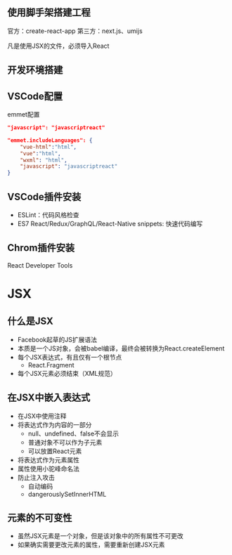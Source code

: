 ## 使用脚手架搭建工程

官方：create-react-app
第三方：next.js、umijs

凡是使用JSX的文件，必须导入React

## 开发环境搭建

## VSCode配置

emmet配置

```json
"javascript": "javascriptreact"
```

```json
"emmet.includeLanguages": {
    "vue-html":"html",
    "vue":"html",
    "wxml": "html",
    "javascript": "javascriptreact"
}
```

## VSCode插件安装

- ESLint：代码风格检查
- ES7 React/Redux/GraphQL/React-Native snippets: 快速代码编写

## Chrom插件安装
 React Developer Tools

 # JSX

## 什么是JSX

- Facebook起草的JS扩展语法
- 本质是一个JS对象，会被babel编译，最终会被转换为React.createElement
- 每个JSX表达式，有且仅有一个根节点
    - React.Fragment
- 每个JSX元素必须结束（XML规范）

## 在JSX中嵌入表达式

- 在JSX中使用注释
- 将表达式作为内容的一部分
    - null、undefined、false不会显示
    - 普通对象不可以作为子元素
    - 可以放置React元素
- 将表达式作为元素属性
- 属性使用小驼峰命名法
- 防止注入攻击
    - 自动编码
    - dangerouslySetInnerHTML

## 元素的不可变性

- 虽然JSX元素是一个对象，但是该对象中的所有属性不可更改
- 如果确实需要更改元素的属性，需要重新创建JSX元素